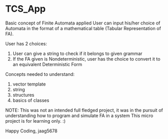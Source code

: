 # TCS_App

Basic concept of Finite Automata applied
User can input his/her choice of Automata in the format of a mathematical table (Tabular Representation of FA).

User has 2 choices:
1) User can give a string to check if it belongs to given grammar
2) If the FA given is Nondeterministic, user has the choice to convert it to an equivalent Deterministic Form
    
Concepts needed to understand:
 1) vector template
 2) string 
 3) structures
 4) basics of classes
 
 NOTE: This was not an intended full fledged project, it was in the pursuit of understanding how to program and simulate FA in a system
        This micro project is for learning only. :)
        
 Happy Coding,
  jaag5678
